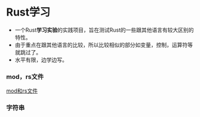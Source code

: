 # Rust学习
* 一个Rust**学习实验**的实践项目，旨在测试Rust的一些跟其他语言有较大区别的特性。
* 由于重点在跟其他语言的比较，所以比较相似的部分如变量，控制，运算符等就跳过了。
* 水平有限，边学边写。
### mod，rs文件
[mod和rs文件](doc/mod.md)
### 字符串
